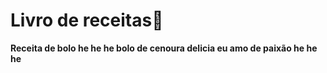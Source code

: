 # Livro de receitas:cake:

**Receita de bolo he he he bolo de cenoura delicia eu amo de paixão  he he he**




